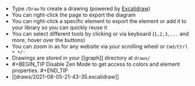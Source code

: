 - Type `/Draw` to create a drawing (powered by [Excalidraw](https://github.com/excalidraw/excalidraw))
- You can right-click the page to export the diagram
- You can right-click a specific element to export the element or add it to your library so you can quickly reuse it
- You can select different tools by clicking or via keyboard (`1,2,3,...` and more, hover over the buttons)
- You can zoom in as for any website via your scrolling wheel or `Cmd/Ctrl + +/-`
- Drawings are stored in your [[graph]] directory at `draws/`
-
  #+BEGIN_TIP
  Disable Zen Mode to get access to colors and element properties.
  #+END_TIP
- [[draws/2021-08-05-21-43-35.excalidraw]]